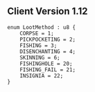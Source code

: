 ## Client Version 1.12

```rust,ignore
enum LootMethod : u8 {
    CORPSE = 1;    
    PICKPOCKETING = 2;    
    FISHING = 3;    
    DISENCHANTING = 4;    
    SKINNING = 6;    
    FISHINGHOLE = 20;    
    FISHING_FAIL = 21;    
    INSIGNIA = 22;    
}

```
